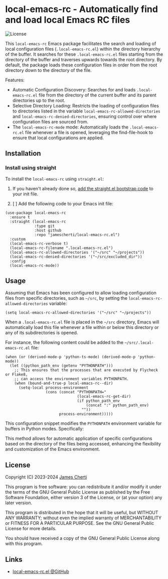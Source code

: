 # local-emacs-rc - Automatically find and load local Emacs RC files
![License](https://img.shields.io/github/license/jamescherti/local-emacs-rc.el)

This `local-emacs-rc` Emacs package facilitates the search and loading of local configuration files (`.local-emacs-rc.el`) within the directory hierarchy of the buffer. It searches for these `.local-emacs-rc.el` files starting from the directory of the buffer and traverses upwards towards the root directory. By default, the package loads these configuration files in order from the root directory down to the directory of the file.

Features:
- Automatic Configuration Discovery: Searches for and loads `.local-emacs-rc.el` file from the
  directory of the current buffer and its parent directories up to the root.
- Selective Directory Loading: Restricts the loading of configuration files to directories listed in the variable `local-emacs-rc-allowed-directories` and `local-emacs-rc-denied-directories`, ensuring control over where configuration files are sourced from.
- The `local-emacs-rc-mode` mode: Automatically loads the `.local-emacs-rc.el` file whenever a file is opened, leveraging the find-file-hook to ensure that local configurations are applied.

## Installation

### Install using straight

To install the `local-emacs-rc` using `straight.el`:

1. If you haven't already done so, [add the straight.el bootstrap code](https://github.com/radian-software/straight.el?tab=readme-ov-file#getting-started) to your init file.

2. [ ] Add the following code to your Emacs init file:
```
(use-package local-emacs-rc
  :ensure t
  :straight (local-emacs-rc
             :type git
             :host github
             :repo "jamescherti/local-emacs-rc.el")
  :custom
  (local-emacs-rc-verbose t)
  (local-emacs-rc-filename ".local-emacs-rc.el")
  (local-emacs-rc-allowed-directories '("~/src" "~/projects"))
  (local-emacs-rc-denied-directories '("~/src/excluded_dir"))
  :config
  (local-emacs-rc-mode))
```

## Usage

Assuming that Emacs has been configured to allow loading configuration files from specific directories, such as `~/src`, by setting the `local-emacs-rc-allowed-directories` variable:
```
(setq local-emacs-rc-allowed-directories '("~/src" "~/projects"))
```

When a `.local-emacs-rc.el` file is placed in the `~/src` directory, Emacs will automatically load this file whenever a file within or below this directory or any of its subdirectories is opened.

For instance, the following content could be added to the `~/src/.local-emacs-rc.el` file:
``` emacs-lisp
(when (or (derived-mode-p 'python-ts-mode) (derived-mode-p 'python-mode))
  (let ((python_path_env (getenv "PYTHONPATH")))
    ;; This ensures that the processes that are executed by Flycheck or Flake8,
    ;; can access the environment variables PYTHONPATH.
    (when (bound-and-true-p local-emacs-rc--dir)
      (setq-local process-environment
                  (cons (concat "PYTHONPATH="
                                (local-emacs-rc-get-dir)
                                (if python_path_env
                                    (concat ":" python_path_env)
                                  ""))
                        process-environment)))))

```

This configuration snippet modifies the `PYTHONPATH` environment variable for buffers in Python modes. Specifically:

This method allows for automatic application of specific configurations based on the directory of the files being accessed, enhancing the flexibility and customization of the Emacs environment.

## License

Copyright (C) 2023-2024 [James Cherti](https://www.jamescherti.com)

This program is free software: you can redistribute it and/or modify it under the terms of the GNU General Public License as published by the Free Software Foundation, either version 3 of the License, or (at your option) any later version.

This program is distributed in the hope that it will be useful, but WITHOUT ANY WARRANTY; without even the implied warranty of MERCHANTABILITY or FITNESS FOR A PARTICULAR PURPOSE. See the GNU General Public License for more details.

You should have received a copy of the GNU General Public License along with this program.

## Links

- [local-emacs-rc.el @GitHub](https://github.com/jamescherti/local-emacs-rc.el)
